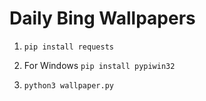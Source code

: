 # Daily Bing Wallpapers


1. `pip install requests`


2. For Windows
`pip install pypiwin32`


3. `python3 wallpaper.py`
